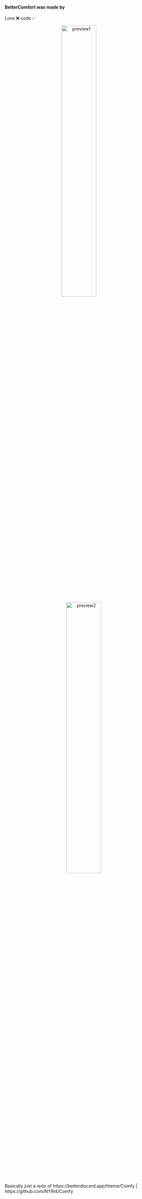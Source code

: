 #### BetterComfort was made by
Love ❌
code ✅
<p align="center">
 <img alt="preview1" src="https://cdn.discordapp.com/attachments/905814376043401249/918148805390659594/unknown.png" width="47%">
&nbsp; &nbsp; &nbsp; &nbsp;
 <img alt="preview2" src="https://cdn.discordapp.com/attachments/905814376043401249/918148863502712883/unknown.png" width="47%">
</p>
Basically just a redo of https://betterdiscord.app/theme/Comfy | https://github.com/NYRI4/Comfy
